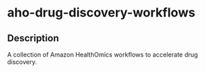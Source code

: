 # aho-drug-discovery-workflows

## Description

A collection of Amazon HealthOmics workflows to accelerate drug discovery.